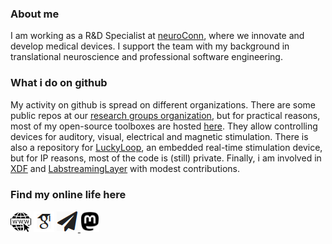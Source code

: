 ### About me

I am working as a R&D Specialist at [neuroConn](https://www.neurocaregroup.com/de/neuroconn-technologie), where we innovate and develop medical devices. I support the team with my background in translational neuroscience and professional software engineering.

### What i do on github

My activity on github is spread on different organizations. There are some public repos at our [research groups organization](https://github.com/translationalneurosurgery), but for  practical reasons, most of my open-source toolboxes are hosted [here](https://github.com/pyreiz). They allow controlling devices for auditory, visual, electrical and magnetic stimulation. There is also a repository for [LuckyLoop](https://github.com/nC-Loop), an embedded real-time stimulation device, but for IP reasons, most of the code is (still) private. Finally, i am involved in [XDF](https://github.com/xdf-modules) and [LabstreamingLayer](https://github.com/labstreaminglayer) with modest contributions.

### Find my online life here
[![web](https://github.com/agricolab/agricolab/blob/master/media/web.png)](https://www.agricolab.de/) [![gscholar](https://github.com/agricolab/agricolab/blob/master/media/gscholar.png)](https://scholar.google.de/citations?user=mG4Q9i4AAAAJ) [![mail](https://github.com/agricolab/agricolab/blob/master/media/mail.png)](https://robert-guggenberger.de/pages/contact-pgp)<a rel="me" href="https://scholar.social/@agricolab"> <img src="media/mastodon.png" width=30 ></a>
